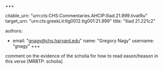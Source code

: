 +++


citable_urn: "urn:cts:CHS:Commentaries.AHCIP:Iliad.21.999.tivatRu"
target_urn: "urn:cts:greekLit:tlg0012.tlg001:21.999"
title: "Iliad 21.221c2"

authors:
- email: "gnagy@chs.harvard.edu"
  name: "Gregory Nagy"
  username: "gnagy"
+++

<p>comment on the evidence of the scholia for how to read eason/heason in this verse [MRBTP: scholia]</p>